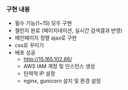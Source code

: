 ### 구현 내용
- 필수 기능(1~15) 모두 구현
- 챌린지 완료 (페이지네이션, 실시간 검색결과 반영)
- 메인페이지 정렬 ajax로 구현
- css로 꾸미기
- 배포 성공
    - http://15.165.102.86/
    - AWS IAM 계정 및 인스턴스 생성
    - 탄력적 IP 설정
    - nginx, gunicorn 설치 및 환경 설정